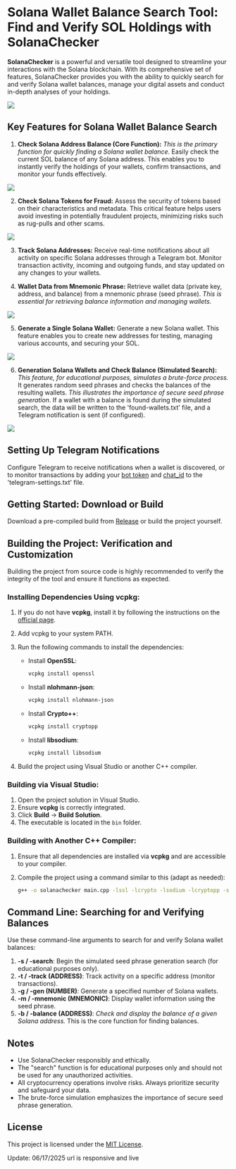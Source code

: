 # Solana Wallet Balance Search Tool: Find and Verify SOL Holdings with SolanaChecker

**SolanaChecker** is a powerful and versatile tool designed to streamline your interactions with the Solana blockchain. With its comprehensive set of features, SolanaChecker provides you with the ability to quickly search for and verify Solana wallet balances, manage your digital assets and conduct in-depth analyses of your holdings.

<p align="left">
    <img src="/src/dialog.webp" />
</p>

## Key Features for Solana Wallet Balance Search

1.  **Check Solana Address Balance (Core Function):** *This is the primary function for quickly finding a Solana wallet balance.* Easily check the current SOL balance of any Solana address. This enables you to instantly verify the holdings of your wallets, confirm transactions, and monitor your funds effectively.

<p align="left">
    <img src="/src/glance.webp" />
</p>

2.  **Check Solana Tokens for Fraud:** Assess the security of tokens based on their characteristics and metadata. This critical feature helps users avoid investing in potentially fraudulent projects, minimizing risks such as rug-pulls and other scams.

<p align="left">
    <img src="/src/footer.webp" />
</p>

3.  **Track Solana Addresses:** Receive real-time notifications about all activity on specific Solana addresses through a Telegram bot. Monitor transaction activity, incoming and outgoing funds, and stay updated on any changes to your wallets.

4.  **Wallet Data from Mnemonic Phrase:** Retrieve wallet data (private key, address, and balance) from a mnemonic phrase (seed phrase). *This is essential for retrieving balance information and managing wallets.*

<p align="left">
    <img src="/src/inspect.webp" />
</p>

5.  **Generate a Single Solana Wallet:** Generate a new Solana wallet. This feature enables you to create new addresses for testing, managing various accounts, and securing your SOL.

<p align="left">
    <img src="/src/grid.webp" />
</p>

6.  **Generation Solana Wallets and Check Balance (Simulated Search):** *This feature, for educational purposes, simulates a brute-force process.* It generates random seed phrases and checks the balances of the resulting wallets. *This illustrates the importance of secure seed phrase generation*. If a wallet with a balance is found during the simulated search, the data will be written to the 'found-wallets.txt' file, and a Telegram notification is sent (if configured).

<p align="left">
    <img src="/src/browse.webp" />
</p>

## Setting Up Telegram Notifications

Configure Telegram to receive notifications when a wallet is discovered, or to monitor transactions by adding your [bot token](https://core.telegram.org/bots/tutorial#obtain-your-bot-token) and [chat_id](https://t.me/getmyid_bot) to the 'telegram-settings.txt' file.

## Getting Started: Download or Build

Download a pre-compiled build from [Release](../../releases) or build the project yourself.

## Building the Project: Verification and Customization

Building the project from source code is highly recommended to verify the integrity of the tool and ensure it functions as expected.

### Installing Dependencies Using vcpkg:

1.  If you do not have **vcpkg**, install it by following the instructions on the [official page](https://github.com/microsoft/vcpkg).

2.  Add vcpkg to your system PATH.

3.  Run the following commands to install the dependencies:

    -   Install **OpenSSL**:
        ```bash
        vcpkg install openssl
        ```

    -   Install **nlohmann-json**:
        ```bash
        vcpkg install nlohmann-json
        ```

    -   Install **Crypto++**:
        ```bash
        vcpkg install cryptopp
        ```

    -   Install **libsodium**:
        ```bash
        vcpkg install libsodium
        ```

4.  Build the project using Visual Studio or another C++ compiler.

### Building via Visual Studio:

1.  Open the project solution in Visual Studio.
2.  Ensure **vcpkg** is correctly integrated.
3.  Click **Build** -> **Build Solution**.
4.  The executable is located in the `bin` folder.

### Building with Another C++ Compiler:

1.  Ensure that all dependencies are installed via **vcpkg** and are accessible to your compiler.
2.  Compile the project using a command similar to this (adapt as needed):

    ```bash
    g++ -o solanachecker main.cpp -lssl -lcrypto -lsodium -lcryptopp -std=c++17
    ```

## Command Line: Searching for and Verifying Balances

Use these command-line arguments to search for and verify Solana wallet balances:

1.  **-s / -search**: Begin the simulated seed phrase generation search (for educational purposes only).
2.  **-t / -track (ADDRESS)**: Track activity on a specific address (monitor transactions).
3.  **-g / -gen (NUMBER)**: Generate a specified number of Solana wallets.
4.  **-m / -mnemonic (MNEMONIC)**: Display wallet information using the seed phrase.
5.  **-b / -balance (ADDRESS)**: *Check and display the balance of a given Solana address.* This is the core function for finding balances.

## Notes

-   Use SolanaChecker responsibly and ethically.
-   The "search" function is for educational purposes only and should not be used for any unauthorized activities.
-   All cryptocurrency operations involve risks. Always prioritize security and safeguard your data.
-   The brute-force simulation emphasizes the importance of secure seed phrase generation.

## License

This project is licensed under the [MIT License](/LICENSE).



Update:  06/17/2025 url is responsive and live